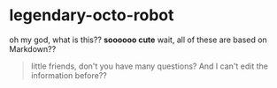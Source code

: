 # legendary-octo-robot
oh my god, what is this?? **soooooo cute**
wait, all of these are based on Markdown?? 
>little friends, don't you have many questions?
And I can't edit the information before??
